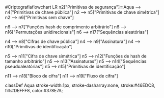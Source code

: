 #Criptografiaflowchart LR
n2["Primitivas de segurança"]:::Aqua --> n4["Primitivas de chave pública"]
n2 --> n5["Primitivas de chave simétrica"]
n2 --> n6["Primitivas sem chave"]

n6 --> n7["Funções hash de comprimento arbitrário"]
n6 --> n16["Permutações unidirecionais"]
n6 --> n17["Sequências aleatórias"]

n4 --> n8["Cifras de chave pública"]
n4 --> n9["Assinatura"]
n4 --> n10["Primitivas de identificação"]

n5 --> n11["Cifra de chave simétrica"]
n5 --> n12["Funções de hash de tamanho arbitrário"]
n5 --> n13["Assinaturas"]
n5 --> n14["Sequências pseudoaleatórias"]
n5 --> n15["Primitivas de identificação"]

n11 --> n18["Bloco de cifra"]
n11 --> n19["Fluxo de cifra"]

classDef Aqua stroke-width:1px, stroke-dasharray:none, stroke:#46EDC8, fill:#DEFFF8, color:#378E7A;

